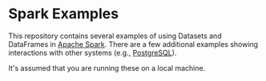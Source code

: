 # Spark Examples
This repository contains several examples of using Datasets and DataFrames in [Apache Spark](https://spark.apache.org/).  There are a few additional examples showing interactions with other systems (e.g., [PostgreSQL](https://www.postgresql.org/)).

It's assumed that you are running these on a local machine.
